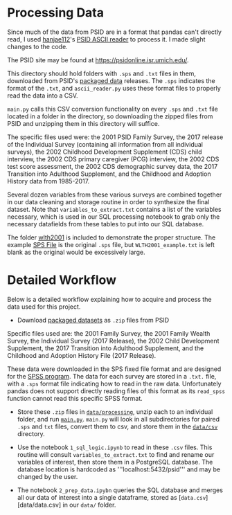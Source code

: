 # Processing Data

Since much of the data from PSID are in a format that pandas can't directly read, I used [hanjae112](https://github.com/hanjae1122)'s [PSID ASCII reader](https://github.com/hanjae1122/PSID) to process it. I made slight changes to the code.

The PSID site may be found at https://psidonline.isr.umich.edu/.

This directory should hold folders with ```.sps``` and ```.txt``` files in them, downloaded from PSID's [packaged data](https://simba.isr.umich.edu/data/PackagedData.aspx) releases. The ```.sps``` indicates the format of the ```.txt```, and ```ascii_reader.py``` uses these format files to properly read the data into a CSV.

```main.py``` calls this CSV conversion functionality on every ```.sps``` and ```.txt``` file located in a folder in the directory, so downloading the zipped files from PSID and unzipping them in this directory will suffice.

The specific files used were: the 2001 PSID Family Survey, the 2017 release of the Individual Survey (containing all information from all individual surveys), the 2002 Childhood Development Supplement (CDS) child interview, the 2002 CDS primary caregiver (PCG) interview, the 2002 CDS test score assessment, the 2002 CDS demographic survey data, the 2017 Transition into Adulthood Supplement, and the Childhood and Adoption History data from 1985-2017.

Several dozen variables from these various surveys are combined together in our data cleaning and storage routine in order to synthesize the final dataset. Note that ```variables_to_extract.txt``` contains a list of the variables necessary, which is used in our SQL processing notebook to grab only the necessary datafields from these tables to put into our SQL database.

The folder [wlth2001](wlth2001) is included to demonstrate the proper structure. The example [SPS File](wlth2001/WLTH2001_example.sps) is the original ```.sps``` file, but ```WLTH2001_example.txt``` is left blank as the original would be excessively large.

# Detailed Workflow

Below is a detailed workflow explaining how to acquire and process the data used for this project.

* Download [packaged datasets](https://simba.isr.umich.edu/data/PackagedData.aspx) as ```.zip``` files from PSID

Specific files used are: the 2001 Family Survey, the 2001 Family Wealth Survey, the Individual Survey (2017 Release), the 2002 Child Development Supplement, the 2017 Transition into Adulthood Supplement, and the Childhood and Adoption History File (2017 Release).

These data were downloaded in the SPS fixed file format and are designed for the [SPSS program](https://en.wikipedia.org/wiki/SPSS). The data for each survey are stored in a ```.txt.``` file, with a ```.sps``` format file indicating how to read in the raw data. Unfortunately pandas does not support directly reading files of this format as its ```read_spss``` function cannot read this specific SPSS format.

* Store these ```.zip``` files in [```data/processing```](data/processing), unzip each to an individual folder, and run [```main.py```](data/processing/main.py). ```main.py``` will look in all subdirectories for paired ```.sps``` and ```txt``` files, convert them to csv, and store them in the [```data/csv```](data/csv) directory.

* Use the notebook ```1_sql_logic.ipynb``` to read in these ```.csv``` files. This routine will consult ```variables_to_extract.txt``` to find and rename our variables of interest, then store them in a PostgreSQL database. The database location is hardcoded as '''localhost:5432/psid''' and may be changed by the user.

* The notebook ```2_prep_data.ipybn``` queries the SQL database and merges all our data of interest into a single dataframe, stored as [```data.csv```][data/data.csv] in our ```data/``` folder.